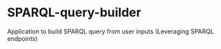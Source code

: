 # SPARQL-query-builder
Application to build SPARQL query from user inputs (Leveraging SPARQL endpoints)
